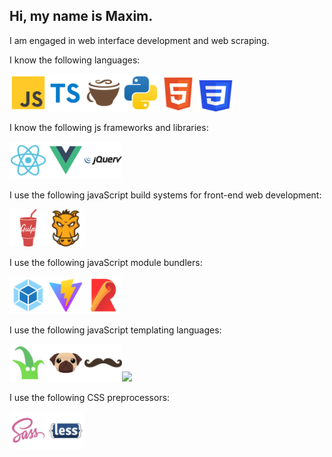 ## Hi, my name is Maxim.

I am engaged in web interface development and web scraping.

I know the following languages:

<img width="60" src="https://github.com/maksimkaJCHK/maksimkaJCHK/blob/main/img/icons/lang/js.svg" /><img width="60" src="https://github.com/maksimkaJCHK/maksimkaJCHK/blob/main/img/icons/lang/typescript.svg" /><img width="60" src="https://github.com/maksimkaJCHK/maksimkaJCHK/blob/main/img/icons/lang/coffeescript.svg" /><img width="60" src="https://github.com/maksimkaJCHK/maksimkaJCHK/blob/main/img/icons/lang/python.svg" /><img width="60" src="https://github.com/maksimkaJCHK/maksimkaJCHK/blob/main/img/icons/html-5.svg" /><img width="60" height="50px" src="https://github.com/maksimkaJCHK/maksimkaJCHK/blob/main/img/icons/css3.svg" />

I know the following js frameworks and libraries:

<img width="60" src="https://github.com/maksimkaJCHK/maksimkaJCHK/blob/main/img/icons/fr/react.svg" /><img width="60" src="https://github.com/maksimkaJCHK/maksimkaJCHK/blob/main/img/icons/fr/vue.svg" /><img width="60" src="https://github.com/maksimkaJCHK/maksimkaJCHK/blob/main/img/icons/fr/jquery.svg" />

I use the following javaScript build systems for front-end web development:

<img width="60" src="https://github.com/maksimkaJCHK/maksimkaJCHK/blob/main/img/icons/bs/gulp.svg" /><img width="60" src="https://github.com/maksimkaJCHK/maksimkaJCHK/blob/main/img/icons/bs/grunt.svg" />

I use the following javaScript module bundlers:

<img width="60" src="https://github.com/maksimkaJCHK/maksimkaJCHK/blob/main/img/icons/js/webpack.svg" /><img width="60" src="https://github.com/maksimkaJCHK/maksimkaJCHK/blob/main/img/icons/js/vite.svg" /><img width="60" src="https://github.com/maksimkaJCHK/maksimkaJCHK/blob/main/img/icons/js/rollup.svg" />

I use the following javaScript templating languages:

<img width="60" src="https://github.com/maksimkaJCHK/maksimkaJCHK/blob/main/img/icons/templates/twig.svg" /><img width="60" src="https://github.com/maksimkaJCHK/maksimkaJCHK/blob/main/img/icons/templates/pug.svg" /><img width="60" src="https://github.com/maksimkaJCHK/maksimkaJCHK/blob/main/img/icons/templates/handlebars.svg" /><img width="60" src="https://github.com/maksimkaJCHK/maksimkaJCHK/blob/main/img/icons/templates/ejs.svgg" />

I use the following CSS preprocessors:

<img width="60" src="https://github.com/maksimkaJCHK/maksimkaJCHK/blob/main/img/icons/css/sass.svg" /><img width="60" src="https://github.com/maksimkaJCHK/maksimkaJCHK/blob/main/img/icons/css/less.svg" />


